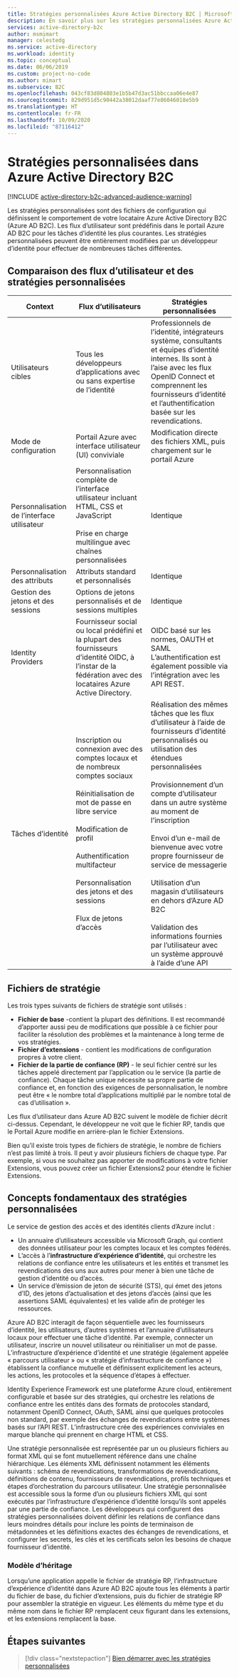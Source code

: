 ```yaml
---
title: Stratégies personnalisées Azure Active Directory B2C | Microsoft Docs
description: En savoir plus sur les stratégies personnalisées Azure Active Directory B2C.
services: active-directory-b2c
author: msmimart
manager: celestedg
ms.service: active-directory
ms.workload: identity
ms.topic: conceptual
ms.date: 06/06/2019
ms.custom: project-no-code
ms.author: mimart
ms.subservice: B2C
ms.openlocfilehash: 043cf83d804803e1b5b47d3ac51bbccaa06e4e87
ms.sourcegitcommit: 829d951d5c90442a38012daaf77e86046018e5b9
ms.translationtype: HT
ms.contentlocale: fr-FR
ms.lasthandoff: 10/09/2020
ms.locfileid: "87116412"
---
```

# <a name="custom-policies-in-azure-active-directory-b2c"></a>Stratégies personnalisées dans Azure Active Directory B2C

[!INCLUDE [active-directory-b2c-advanced-audience-warning](../../includes/active-directory-b2c-advanced-audience-warning.md)]

Les stratégies personnalisées sont des fichiers de configuration qui définissent le comportement de votre locataire Azure Active Directory B2C (Azure AD B2C). Les flux d’utilisateur sont prédéfinis dans le portail Azure AD B2C pour les tâches d’identité les plus courantes. Les stratégies personnalisées peuvent être entièrement modifiées par un développeur d’identité pour effectuer de nombreuses tâches différentes.

## <a name="comparing-user-flows-and-custom-policies"></a>Comparaison des flux d’utilisateur et des stratégies personnalisées

| Context | Flux d’utilisateurs | Stratégies personnalisées |
|-|-------------------|-----------------|
| Utilisateurs cibles | Tous les développeurs d’applications avec ou sans expertise de l’identité | Professionnels de l’identité, intégrateurs système, consultants et équipes d’identité internes. Ils sont à l’aise avec les flux OpenID Connect et comprennent les fournisseurs d’identité et l’authentification basée sur les revendications. |
| Mode de configuration | Portail Azure avec interface utilisateur (UI) conviviale | Modification directe des fichiers XML, puis chargement sur le portail Azure |
| Personnalisation de l’interface utilisateur | Personnalisation complète de l’interface utilisateur incluant HTML, CSS et JavaScript<br><br>Prise en charge multilingue avec chaînes personnalisées | Identique |
| Personnalisation des attributs | Attributs standard et personnalisés | Identique |
| Gestion des jetons et des sessions | Options de jetons personnalisés et de sessions multiples | Identique |
| Identity Providers | Fournisseur social ou local prédéfini et la plupart des fournisseurs d’identité OIDC, à l’instar de la fédération avec des locataires Azure Active Directory. | OIDC basé sur les normes, OAUTH et SAML  L’authentification est également possible via l’intégration avec les API REST. |
| Tâches d’identité | Inscription ou connexion avec des comptes locaux et de nombreux comptes sociaux<br><br>Réinitialisation de mot de passe en libre service<br><br>Modification de profil<br><br>Authentification multifacteur<br><br>Personnalisation des jetons et des sessions<br><br>Flux de jetons d’accès | Réalisation des mêmes tâches que les flux d’utilisateur à l’aide de fournisseurs d’identité personnalisés ou utilisation des étendues personnalisées<br><br>Provisionnement d’un compte d’utilisateur dans un autre système au moment de l’inscription<br><br>Envoi d’un e-mail de bienvenue avec votre propre fournisseur de service de messagerie<br><br>Utilisation d’un magasin d’utilisateurs en dehors d’Azure AD B2C<br><br>Validation des informations fournies par l’utilisateur avec un système approuvé à l’aide d’une API |

## <a name="policy-files"></a>Fichiers de stratégie

Les trois types suivants de fichiers de stratégie sont utilisés :

- **Fichier de base** -contient la plupart des définitions. Il est recommandé d’apporter aussi peu de modifications que possible à ce fichier pour faciliter la résolution des problèmes et la maintenance à long terme de vos stratégies.
- **Fichier d’extensions** - contient les modifications de configuration propres à votre client.
- **Fichier de la partie de confiance (RP)** - le seul fichier centré sur les tâches appelé directement par l’application ou le service (la partie de confiance). Chaque tâche unique nécessite sa propre partie de confiance et, en fonction des exigences de personnalisation, le nombre peut être « le nombre total d’applications multiplié par le nombre total de cas d’utilisation ».

Les flux d’utilisateur dans Azure AD B2C suivent le modèle de fichier décrit ci-dessus. Cependant, le développeur ne voit que le fichier RP, tandis que le Portail Azure modifie en arrière-plan le fichier Extensions.

Bien qu’il existe trois types de fichiers de stratégie, le nombre de fichiers n’est pas limité à trois. Il peut y avoir plusieurs fichiers de chaque type. Par exemple, si vous ne souhaitez pas apporter de modifications à votre fichier Extensions, vous pouvez créer un fichier Extensions2 pour étendre le fichier Extensions.

## <a name="custom-policy-core-concepts"></a>Concepts fondamentaux des stratégies personnalisées

Le service de gestion des accès et des identités clients d’Azure inclut :

- Un annuaire d’utilisateurs accessible via Microsoft Graph, qui contient des données utilisateur pour les comptes locaux et les comptes fédérés.
- L’accès à l’**infrastructure d’expérience d’identité**, qui orchestre les relations de confiance entre les utilisateurs et les entités et transmet les revendications des uns aux autres pour mener à bien une tâche de gestion d’identité ou d’accès.
- Un service d’émission de jeton de sécurité (STS), qui émet des jetons d’ID, des jetons d’actualisation et des jetons d’accès (ainsi que les assertions SAML équivalentes) et les valide afin de protéger les ressources.

Azure AD B2C interagit de façon séquentielle avec les fournisseurs d’identité, les utilisateurs, d’autres systèmes et l’annuaire d’utilisateurs locaux pour effectuer une tâche d’identité. Par exemple, connecter un utilisateur, inscrire un nouvel utilisateur ou réinitialiser un mot de passe. L’infrastructure d’expérience d’identité et une stratégie (également appelée « parcours utilisateur » ou « stratégie d’infrastructure de confiance ») établissent la confiance mutuelle et définissent explicitement les acteurs, les actions, les protocoles et la séquence d’étapes à effectuer.

Identity Experience Framework est une plateforme Azure cloud, entièrement configurable et basée sur des stratégies, qui orchestre les relations de confiance entre les entités dans des formats de protocoles standard, notamment OpenID Connect, OAuth, SAML ainsi que quelques protocoles non standard, par exemple des échanges de revendications entre systèmes basés sur l’API REST. L’infrastructure crée des expériences conviviales en marque blanche qui prennent en charge HTML et CSS.

Une stratégie personnalisée est représentée par un ou plusieurs fichiers au format XML qui se font mutuellement référence dans une chaîne hiérarchique. Les éléments XML définissent notamment les éléments suivants : schéma de revendications, transformations de revendications, définitions de contenu, fournisseurs de revendications, profils techniques et étapes d’orchestration du parcours utilisateur. Une stratégie personnalisée est accessible sous la forme d’un ou plusieurs fichiers XML qui sont exécutés par l’infrastructure d’expérience d’identité lorsqu’ils sont appelés par une partie de confiance. Les développeurs qui configurent des stratégies personnalisées doivent définir les relations de confiance dans leurs moindres détails pour inclure les points de terminaison de métadonnées et les définitions exactes des échanges de revendications, et configurer les secrets, les clés et les certificats selon les besoins de chaque fournisseur d’identité.

### <a name="inheritance-model"></a>Modèle d’héritage

Lorsqu’une application appelle le fichier de stratégie RP, l’infrastructure d’expérience d’identité dans Azure AD B2C ajoute tous les éléments à partir du fichier de base, du fichier d’extensions, puis du fichier de stratégie RP pour assembler la stratégie en vigueur.  Les éléments du même type et du même nom dans le fichier RP remplacent ceux figurant dans les extensions, et les extensions remplacent la base.

## <a name="next-steps"></a>Étapes suivantes

> [!div class="nextstepaction"]
> [Bien démarrer avec les stratégies personnalisées](custom-policy-get-started.md)

